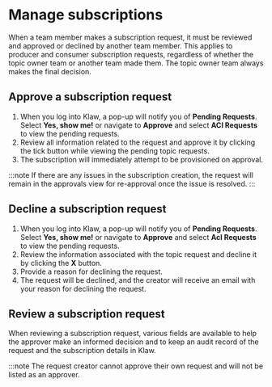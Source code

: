 # Manage subscriptions

When a team member makes a subscription request, it must be reviewed and
approved or declined by another team member. This applies to producer
and consumer subscription requests, regardless of whether the topic
owner team or another team made them. The topic owner team always makes
the final decision.

## Approve a subscription request

1. When you log into Klaw, a pop-up will notify you of **Pending
   Requests**. Select **Yes, show me!** or navigate to **Approve** and
   select **ACl Requests** to view the pending requests.
2. Review all information related to the request and approve it by
   clicking the tick button while viewing the pending topic requests.
3. The subscription will immediately attempt to be provisioned on
   approval.

:::note
If there are any issues in the subscription creation, the request will
remain in the approvals view for re-approval once the issue is resolved.
:::

## Decline a subscription request

1. When you log into Klaw, a pop-up will notify you of **Pending
   Requests**. Select **Yes, show me!** or navigate to **Approve** and
   select **Acl Requests** to view the pending requests.
2. Review the information associated with the topic request and decline
   it by clicking the **X** button.
3. Provide a reason for declining the request.
4. The request will be declined, and the creator will receive an email
   with your reason for declining the request.

## Review a subscription request

When reviewing a subscription request, various fields are available to
help the approver make an informed decision and to keep an audit record
of the request and the subscription details in Klaw.

:::note
The request creator cannot approve their own request and will not be
listed as an approver.
